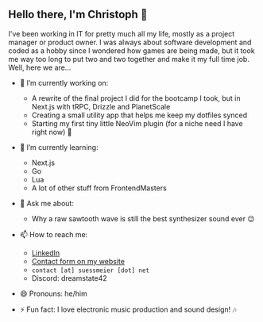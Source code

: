 ## Hello there, I'm Christoph 👋

I've been working in IT for pretty much all my life, mostly as a project manager or product owner. I was always about software development and coded as a hobby since I wondered how games are being made, but it took me way too long to put two and two together and make it my full time job. Well, here we are...


- 🔭 I’m currently working on:
  - A rewrite of the final project I did for the bootcamp I took, but in Next.js with tRPC, Drizzle and PlanetScale
  - Creating a small utility app that helps me keep my dotfiles synced
  - Starting my first tiny little NeoVim plugin (for a niche need I have right now) 🤫
  
- 🌱 I’m currently learning:
  - Next.js
  - Go
  - Lua
  - A lot of other stuff from FrontendMasters

- 💬 Ask me about:
  - Why a raw sawtooth wave is still the best synthesizer sound ever 😉
  
- 📫 How to reach me:
  - [LinkedIn](http://linkedin.com/in/csuessmeier/)
  - [Contact form on my website](https://suessmeier.net/contact)
  - ```contact [at] suessmeier [dot] net```
  - Discord: dreamstate42
    
- 😄 Pronouns: he/him
  
- ⚡ Fun fact: I love electronic music production and sound design! 🎶
